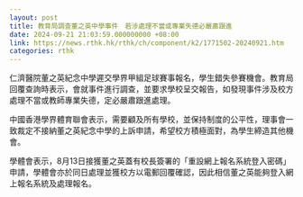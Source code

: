 ```yaml
---
layout: post
title: 教育局調查董之英中學事件　若涉處理不當或專業失德必嚴肅跟進
date: 2024-09-21 21:03:59.000000000 +08:00
link: https://news.rthk.hk/rthk/ch/component/k2/1771502-20240921.htm
categories: rthk
---
```


仁濟醫院董之英紀念中學遲交學界甲組足球賽事報名，學生錯失參賽機會。教育局回覆查詢時表示，會就事件進行調查，並要求學校呈交報告，如發現事件涉及校方處理不當或教師專業失德，定必嚴肅跟進處理。

中國香港學界體育聯會表示，需要顧及所有學校，並保持制度的公平性，理事會一致裁定不接納董之英紀念中學的上訴申請，希望校方積極面對，為學生締造其他機會。

學體會表示，8月13日接獲董之英蓋有校長簽署的「重設網上報名系統登入密碼」申請，學體會亦於同日處理並獲校方以電郵回覆確認，因此相信董之英能夠登入網上報名系統及處理報名。
